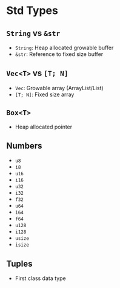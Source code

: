 # Std Types
## `String` vs `&str`
* `String`: Heap allocated growable buffer
* `&str`: Reference to fixed size buffer
## `Vec<T>` vs `[T; N]`
* `Vec`: Growable array (ArrayList/List)
* `[T; N]`: Fixed size array
## `Box<T>`
* Heap allocated pointer
## Numbers
* `u8`
* `i8`
* `u16`
* `i16`
* `u32`
* `i32`
* `f32`
* `u64`
* `i64`
* `f64`
* `u128`
* `i128`
* `usize`
* `isize`
## Tuples
* First class data type
